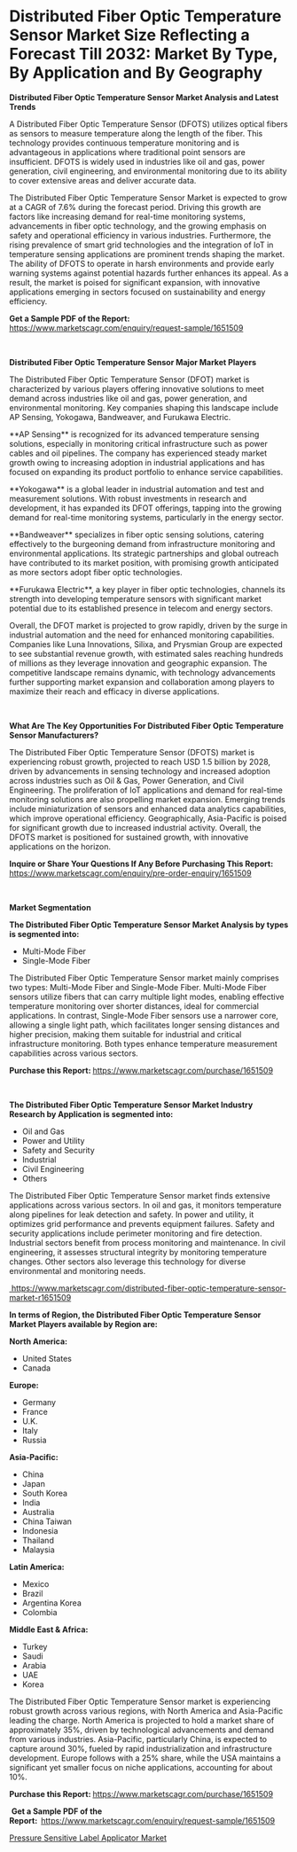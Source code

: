 <p><h1>Distributed Fiber Optic Temperature Sensor Market Size Reflecting a Forecast Till 2032: Market By Type, By Application and By Geography</h1></p><p><strong>Distributed Fiber Optic Temperature Sensor Market Analysis and Latest Trends</strong></p>
<p><p>A Distributed Fiber Optic Temperature Sensor (DFOTS) utilizes optical fibers as sensors to measure temperature along the length of the fiber. This technology provides continuous temperature monitoring and is advantageous in applications where traditional point sensors are insufficient. DFOTS is widely used in industries like oil and gas, power generation, civil engineering, and environmental monitoring due to its ability to cover extensive areas and deliver accurate data.</p><p>The Distributed Fiber Optic Temperature Sensor Market is expected to grow at a CAGR of 7.6% during the forecast period. Driving this growth are factors like increasing demand for real-time monitoring systems, advancements in fiber optic technology, and the growing emphasis on safety and operational efficiency in various industries. Furthermore, the rising prevalence of smart grid technologies and the integration of IoT in temperature sensing applications are prominent trends shaping the market. The ability of DFOTS to operate in harsh environments and provide early warning systems against potential hazards further enhances its appeal. As a result, the market is poised for significant expansion, with innovative applications emerging in sectors focused on sustainability and energy efficiency.</p></p>
<p><strong>Get a Sample PDF of the Report:&nbsp;</strong> <a href="https://www.marketscagr.com/enquiry/request-sample/1651509?utm_campaign=2326&utm_medium=2&utm_source=Github&utm_content=ia&utm_term=17022025&utm_id=distributed-fiber-optic-temperature-sensor">https://www.marketscagr.com/enquiry/request-sample/1651509</a></p>
<p>&nbsp;</p>
<p><strong>Distributed Fiber Optic Temperature Sensor Major Market Players</strong></p>
<p><p>The Distributed Fiber Optic Temperature Sensor (DFOT) market is characterized by various players offering innovative solutions to meet demand across industries like oil and gas, power generation, and environmental monitoring. Key companies shaping this landscape include AP Sensing, Yokogawa, Bandweaver, and Furukawa Electric.</p><p>**AP Sensing** is recognized for its advanced temperature sensing solutions, especially in monitoring critical infrastructure such as power cables and oil pipelines. The company has experienced steady market growth owing to increasing adoption in industrial applications and has focused on expanding its product portfolio to enhance service capabilities.</p><p>**Yokogawa** is a global leader in industrial automation and test and measurement solutions. With robust investments in research and development, it has expanded its DFOT offerings, tapping into the growing demand for real-time monitoring systems, particularly in the energy sector.</p><p>**Bandweaver** specializes in fiber optic sensing solutions, catering effectively to the burgeoning demand from infrastructure monitoring and environmental applications. Its strategic partnerships and global outreach have contributed to its market position, with promising growth anticipated as more sectors adopt fiber optic technologies.</p><p>**Furukawa Electric**, a key player in fiber optic technologies, channels its strength into developing temperature sensors with significant market potential due to its established presence in telecom and energy sectors.</p><p>Overall, the DFOT market is projected to grow rapidly, driven by the surge in industrial automation and the need for enhanced monitoring capabilities. Companies like Luna Innovations, Silixa, and Prysmian Group are expected to see substantial revenue growth, with estimated sales reaching hundreds of millions as they leverage innovation and geographic expansion. The competitive landscape remains dynamic, with technology advancements further supporting market expansion and collaboration among players to maximize their reach and efficacy in diverse applications.</p></p>
<p>&nbsp;</p>
<p><strong>What Are The Key Opportunities For Distributed Fiber Optic Temperature Sensor Manufacturers?</strong></p>
<p><p>The Distributed Fiber Optic Temperature Sensor (DFOTS) market is experiencing robust growth, projected to reach USD 1.5 billion by 2028, driven by advancements in sensing technology and increased adoption across industries such as Oil & Gas, Power Generation, and Civil Engineering. The proliferation of IoT applications and demand for real-time monitoring solutions are also propelling market expansion. Emerging trends include miniaturization of sensors and enhanced data analytics capabilities, which improve operational efficiency. Geographically, Asia-Pacific is poised for significant growth due to increased industrial activity. Overall, the DFOTS market is positioned for sustained growth, with innovative applications on the horizon.</p></p>
<p><strong>Inquire or Share Your Questions If Any Before Purchasing This Report:</strong> <a href="https://www.marketscagr.com/enquiry/pre-order-enquiry/1651509?utm_campaign=2326&utm_medium=2&utm_source=Github&utm_content=ia&utm_term=17022025&utm_id=distributed-fiber-optic-temperature-sensor">https://www.marketscagr.com/enquiry/pre-order-enquiry/1651509</a></p>
<p>&nbsp;</p>
<p><strong>Market Segmentation</strong></p>
<p><strong>The Distributed Fiber Optic Temperature Sensor Market Analysis by types is segmented into:</strong></p>
<p><ul><li>Multi-Mode Fiber</li><li>Single-Mode Fiber</li></ul></p>
<p><p>The Distributed Fiber Optic Temperature Sensor market mainly comprises two types: Multi-Mode Fiber and Single-Mode Fiber. Multi-Mode Fiber sensors utilize fibers that can carry multiple light modes, enabling effective temperature monitoring over shorter distances, ideal for commercial applications. In contrast, Single-Mode Fiber sensors use a narrower core, allowing a single light path, which facilitates longer sensing distances and higher precision, making them suitable for industrial and critical infrastructure monitoring. Both types enhance temperature measurement capabilities across various sectors.</p></p>
<p><strong>Purchase this Report:&nbsp;</strong><a href="https://www.marketscagr.com/purchase/1651509?utm_campaign=2326&utm_medium=2&utm_source=Github&utm_content=ia&utm_term=17022025&utm_id=distributed-fiber-optic-temperature-sensor">https://www.marketscagr.com/purchase/1651509</a></p>
<p>&nbsp;</p>
<p><strong>The Distributed Fiber Optic Temperature Sensor Market Industry Research by Application is segmented into:</strong></p>
<p><ul><li>Oil and Gas</li><li>Power and Utility</li><li>Safety and Security</li><li>Industrial</li><li>Civil Engineering</li><li>Others</li></ul></p>
<p><p>The Distributed Fiber Optic Temperature Sensor market finds extensive applications across various sectors. In oil and gas, it monitors temperature along pipelines for leak detection and safety. In power and utility, it optimizes grid performance and prevents equipment failures. Safety and security applications include perimeter monitoring and fire detection. Industrial sectors benefit from process monitoring and maintenance. In civil engineering, it assesses structural integrity by monitoring temperature changes. Other sectors also leverage this technology for diverse environmental and monitoring needs.</p></p>
<p><a href="https://www.marketscagr.com/distributed-fiber-optic-temperature-sensor-market-r1651509?utm_campaign=2326&utm_medium=2&utm_source=Github&utm_content=ia&utm_term=17022025&utm_id=distributed-fiber-optic-temperature-sensor">&nbsp;https://www.marketscagr.com/distributed-fiber-optic-temperature-sensor-market-r1651509</a></p>
<p><strong>In terms of Region, the Distributed Fiber Optic Temperature Sensor Market Players available by Region are:</strong></p>
<p>
    <p> <strong> North America: </strong>
        <ul>
            <li>United States</li>
            <li>Canada</li>
        </ul>
        </p> 
    <p> <strong> Europe: </strong>
        <ul>
            <li>Germany</li>
            <li>France</li>
            <li>U.K.</li>
            <li>Italy</li>
            <li>Russia</li>
        </ul>
        </p> 
    <p> <strong> Asia-Pacific: </strong>
        <ul>
            <li>China</li>
            <li>Japan</li>
            <li>South Korea</li>
            <li>India</li>
            <li>Australia</li>
            <li>China Taiwan</li>
            <li>Indonesia</li>
            <li>Thailand</li>
            <li>Malaysia</li>
        </ul>
        </p> 
    <p> <strong> Latin America: </strong>
        <ul>
            <li>Mexico</li>
            <li>Brazil</li>
            <li>Argentina Korea</li>
            <li>Colombia</li>
        </ul>
        </p> 
    <p> <strong> Middle East & Africa: </strong>
        <ul>
            <li>Turkey</li>
            <li>Saudi</li>
            <li>Arabia</li>
            <li>UAE</li>
            <li>Korea</li>
        </ul>
    </p>
    </p>
<p><p>The Distributed Fiber Optic Temperature Sensor market is experiencing robust growth across various regions, with North America and Asia-Pacific leading the charge. North America is projected to hold a market share of approximately 35%, driven by technological advancements and demand from various industries. Asia-Pacific, particularly China, is expected to capture around 30%, fueled by rapid industrialization and infrastructure development. Europe follows with a 25% share, while the USA maintains a significant yet smaller focus on niche applications, accounting for about 10%. </p></p>
<p><strong>Purchase this Report: </strong><a href="https://www.marketscagr.com/purchase/1651509?utm_campaign=2326&utm_medium=2&utm_source=Github&utm_content=ia&utm_term=17022025&utm_id=distributed-fiber-optic-temperature-sensor">https://www.marketscagr.com/purchase/1651509</a></p>
<p>&nbsp;<strong>Get a Sample PDF of the Report:&nbsp;&nbsp;</strong><a href="https://www.marketscagr.com/enquiry/request-sample/1651509?utm_campaign=2326&utm_medium=2&utm_source=Github&utm_content=ia&utm_term=17022025&utm_id=distributed-fiber-optic-temperature-sensor">https://www.marketscagr.com/enquiry/request-sample/1651509</a></p>
<p><strong></strong></p>
<p><p><a href="https://github.com/nafidurii/Market-Research-Report-List-1/blob/main/pressure-sensitive-label-applicator-market.md?utm_campaign=2326&utm_medium=2&utm_source=Github&utm_content=ia&utm_term=17022025&utm_id=distributed-fiber-optic-temperature-sensor">Pressure Sensitive Label Applicator Market</a></p></p>